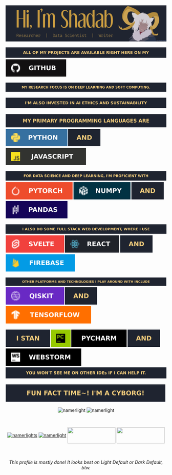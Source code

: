 <p align="center"><img src="https://github.com/Namerlight/Namerlight/blob/master/assets/carn.svg" alt="namerlight" /></p>

<p><img src="https://github.com/Namerlight/Namerlight/blob/master/assets/Allofmyprojectsareavailablerighthereonmy.svg" alt="namerlight" /><img src="https://github.com/Namerlight/Namerlight/blob/master/assets/github.svg" alt="namerlight"/></p>
<p><img src="https://github.com/Namerlight/Namerlight/blob/master/assets/MyresearchfocusisonDeepLearningandSoftComputing.svg" alt="namerlight" /></p>
<p><img src="https://github.com/Namerlight/Namerlight/blob/master/assets/I'malsoinvestedinAIEthicsandSustainability.svg" alt="namerlight" /></p>

![](https://github.com/Namerlight/Namerlight/blob/master/assets/Myprimaryprogramminglanguagesare.svg)![](https://github.com/Namerlight/Namerlight/blob/master/assets/python.svg)![](https://github.com/Namerlight/Namerlight/blob/master/assets/and.svg)![](https://github.com/Namerlight/Namerlight/blob/master/assets/javascript.svg)

![](https://github.com/Namerlight/Namerlight/blob/master/assets/ForDataScienceandDeepLearning,I'mproficientwith.svg)![](https://github.com/Namerlight/Namerlight/blob/master/assets/pytorch.svg)![](https://github.com/Namerlight/Namerlight/blob/master/assets/numpy.svg)![](https://github.com/Namerlight/Namerlight/blob/master/assets/and.svg)![](https://github.com/Namerlight/Namerlight/blob/master/assets/pandas.svg)

![](https://github.com/Namerlight/Namerlight/blob/master/assets/IalsodosomeFullStackWebDevelopment,whereIuse.svg)![](https://github.com/Namerlight/Namerlight/blob/master/assets/svelte.svg)![](https://github.com/Namerlight/Namerlight/blob/master/assets/react.svg)![](https://github.com/Namerlight/Namerlight/blob/master/assets/and.svg)![](https://github.com/Namerlight/Namerlight/blob/master/assets/firebase.svg)

![](https://github.com/Namerlight/Namerlight/blob/master/assets/OtherplatformsandtechnologiesIplayaroundwithinclude.svg)![](https://github.com/Namerlight/Namerlight/blob/master/assets/qiskit.svg)![](https://github.com/Namerlight/Namerlight/blob/master/assets/and.svg)![](https://github.com/Namerlight/Namerlight/blob/master/assets/tensorflow.svg)

![](https://github.com/Namerlight/Namerlight/blob/master/assets/Istan.svg)![](https://github.com/Namerlight/Namerlight/blob/master/assets/pycharm.svg)![](https://github.com/Namerlight/Namerlight/blob/master/assets/and.svg)![](https://github.com/Namerlight/Namerlight/blob/master/assets/webstorm.svg)![](https://github.com/Namerlight/Namerlight/blob/master/assets/Youwon'tseemeonotherIDEsifIcanhelpit.svg)

![](https://github.com/Namerlight/Namerlight/blob/master/assets/Funfacttime!I'macyborg!.svg)
  
<p align="center"><img src="https://github-readme-stats.vercel.app/api/top-langs/?username=namerlight&langs_count=6&layout=compact&theme=ayu-mirage&card_width=296" alt="namerlight" /> <img src="https://github-readme-stats.vercel.app/api?username=namerlight&show_icons=true&hide=contribs&line_height=24.1&theme=ayu-mirage" alt="namerlight" /> </p> 
<p align="center">    </p> 


<br>
<p align="center">
<a href="https://scholar.google.com.sg/citations?user=hU5jVnQAAAAJ&hl=en" target="blank"><img align="center" src="https://firebasestorage.googleapis.com/v0/b/ehet-db.appspot.com/o/sch.svg?alt=media&token=8956f228-533b-459d-8a4a-211cb41884c3" alt="namerlights" height="50" width="150" /></a>  
<a href="https://twitter.com/namerlight" target="blank"><img align="center" src="https://firebasestorage.googleapis.com/v0/b/ehet-db.appspot.com/o/twt.svg?alt=media&token=2ed33e2c-30c1-4c93-88f5-5a569c35e4e0" alt="namerlight" height="50" width="150" /></a>  
<a href="https://linkedin.com/in/shadabchoudhury-namerlight" target="blank"><img align="center" src="https://firebasestorage.googleapis.com/v0/b/ehet-db.appspot.com/o/lkin.svg?alt=media&token=82b29ff6-7c33-46ba-9fa8-6757b34ae40d" height="50" width="150" /></a>  
<a href="https://fb.com/shadab.hafizchoudhury" target="blank"><img align="center" src="https://firebasestorage.googleapis.com/v0/b/ehet-db.appspot.com/o/fb.svg?alt=media&token=30a4bf61-2a6e-447d-89c7-2db45f5f4ed9" height="50" width="150" /></a>  
</p>

<br>

<h6 align="center">This profile is mostly done! It looks best on Light Default or Dark Default, btw.</h4>  
